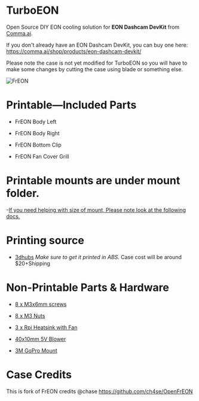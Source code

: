 # TurboEON

Open Source DIY EON cooling solution for **EON Dashcam DevKit** from [Comma.ai](http://comma.ai). 

If you don't already have an EON Dashcam DevKit, you can buy one here: https://comma.ai/shop/products/eon-dashcam-devkit/

Please note the case is not yet modified for TurboEON so you will have to make some changes by cutting the case using blade or something else.

![FrEON](https://i.imgur.com/OES5fBl.png)

# Printable—Included Parts

- FrEON Body Left

- FrEON Body Right

- FrEON Bottom Clip

- FrEON Fan Cover Grill


# Printable mounts are under mount folder.
-[If you need helping with size of mount, Please note look at the following docs.](https://docs.google.com/spreadsheets/d/1yDj2PqF-q9vcqpuMI9mnEmXTo-c056MQEaZUHmqGFnc/edit?usp=sharing)

# Printing source

- [3dhubs](https://3dhubs.com)
*Make sure to get it printed in ABS.* Case cost will be around $20+Shipping

# Non-Printable Parts & Hardware

- [8 x M3x6mm screws](https://www.amazon.com/dp/B079821FCN/ref=twister_B079838C8T?_encoding=UTF8&psc=1)

- [8 x M3 Nuts](https://www.amazon.com/Shapenty-100PCS-Stainless-Female-Fastener/dp/B071NLDW56/ref=sr_1_5?s=hi&ie=UTF8&qid=1533947951&sr=1-5&keywords=M3+nut)

- [3 x Rpi Heatsink with Fan](http://a.co/d/2t5Hhu8) 

- [40x10mm 5V Blower](https://www.amazon.com/dp/B00NEMGCIA/ref=cm_sw_r_wa_apa_D-TIBbTJJVGQM) 

- [3M GoPro Mount](https://www.amazon.com/dp/B00BUD6LPY) 

# Case Credits

This is fork of FrEON credits @chase https://github.com/ch4se/OpenFrEON












